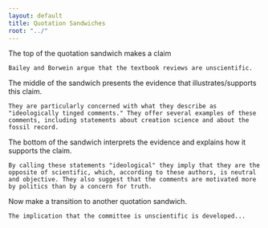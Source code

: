 ```yaml
---
layout: default
title: Quotation Sandwiches
root: "../"
---
```


The top of the quotation sandwich makes a claim

	Bailey and Borwein argue that the textbook reviews are unscientific.

The middle of the sandwich presents the evidence that illustrates/supports this claim.

	They are particularly concerned with what they describe as "ideologically tinged comments." They offer several examples of these comments, including statements about creation science and about the fossil record.

The bottom of the sandwich interprets the evidence and explains how it supports the claim.

	By calling these statements "ideological" they imply that they are the opposite of scientific, which, according to these authors, is neutral and objective. They also suggest that the comments are motivated more by politics than by a concern for truth.

Now make a transition to another quotation sandwich.  

	The implication that the committee is unscientific is developed...